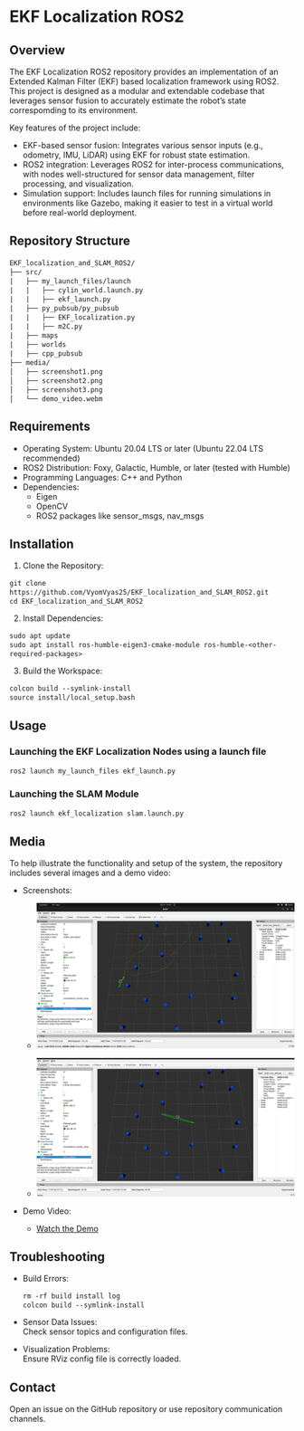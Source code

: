 # EKF Localization ROS2

## Overview
The EKF Localization ROS2 repository provides an implementation of an Extended Kalman Filter (EKF) based localization framework using ROS2. This project is designed as a modular and extendable codebase that leverages sensor fusion to accurately estimate the robot’s state correspomding to its environment.

Key features of the project include:
- EKF-based sensor fusion: Integrates various sensor inputs (e.g., odometry, IMU, LiDAR) using EKF for robust state estimation.
- ROS2 integration: Leverages ROS2 for inter-process communications, with nodes well-structured for sensor data management, filter processing, and visualization.
- Simulation support: Includes launch files for running simulations in environments like Gazebo, making it easier to test in a virtual world before real-world deployment.

## Repository Structure
```
EKF_localization_and_SLAM_ROS2/
├── src/
|   ├── my_launch_files/launch
|   |   ├── cylin_world.launch.py
|   |   ├── ekf_launch.py
|   ├── py_pubsub/py_pubsub
|   |   ├── EKF_localization.py
|   |   ├── m2C.py
|   ├── maps
|   ├── worlds
|   ├── cpp_pubsub
├── media/
│   ├── screenshot1.png
│   ├── screenshot2.png
│   ├── screenshot3.png
│   └── demo_video.webm

```

## Requirements
- Operating System: Ubuntu 20.04 LTS or later (Ubuntu 22.04 LTS recommended)
- ROS2 Distribution: Foxy, Galactic, Humble, or later (tested with Humble)
- Programming Languages: C++ and Python
- Dependencies:
  - Eigen
  - OpenCV
  - ROS2 packages like sensor_msgs, nav_msgs

## Installation

1. Clone the Repository:
```
git clone https://github.com/VyomVyas25/EKF_localization_and_SLAM_ROS2.git
cd EKF_localization_and_SLAM_ROS2
```

2. Install Dependencies:
```
sudo apt update
sudo apt install ros-humble-eigen3-cmake-module ros-humble-<other-required-packages>
```

3. Build the Workspace:
```
colcon build --symlink-install
source install/local_setup.bash
```

## Usage

### Launching the EKF Localization Nodes using a launch file
```
ros2 launch my_launch_files ekf_launch.py
```

### Launching the SLAM Module
```
ros2 launch ekf_localization slam.launch.py
```

## Media

To help illustrate the functionality and setup of the system, the repository includes several images and a demo video:

- Screenshots:  
  - ![Original path and filtered path](media/screenshot1.png)

  - ![Error Ellipse Generation](media/screenshot2.png)  

- Demo Video:  
  - [Watch the Demo](media/demo_video.webm)

## Troubleshooting

- Build Errors:  
  ```
  rm -rf build install log
  colcon build --symlink-install
  ```

- Sensor Data Issues:  
  Check sensor topics and configuration files.

- Visualization Problems:  
  Ensure RViz config file is correctly loaded.


## Contact

Open an issue on the GitHub repository or use repository communication channels.
